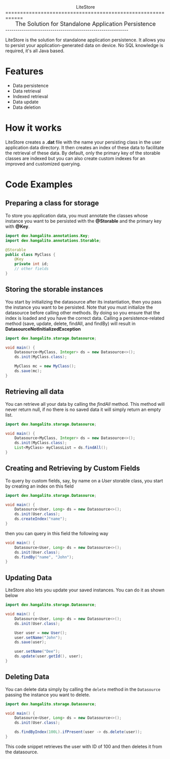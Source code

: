 <div style="text-align: center;">LiteStore</div>
============================================================
<div style="text-align: center; font-size: 18px">The Solution for Standalone Application Persistence</div>
------------------------------------------------------------

LiteStore is the solution for standalone application persistence. It allows you to persist your
application-generated data on device. No SQL knowledge is required, it's all Java based.

# Features

- Data persistence
- Data retrieval
- Indexed retrieval
- Data update
- Data deletion

# How it works

LiteStore creates a **.dat** file with the name your persisting class in the user application data
directory. It then creates an index of these data to facilitate the retrieval of these data.
By default, only the primary key of the storable classes are indexed but you can also create custom
indexes for an improved and customized querying.

# Code Examples

## Preparing a class for storage

To store you application data, you must annotate the classes whose instance you want to be persisted
with the **@Storable** and the primary key with **@Key**.

````java
import dev.hangalito.annotations.Key;
import dev.hangalito.annotations.Storable;

@Storable
public class MyClass {
    @Key
    private int id;
    // other fields
}
````

## Storing the storable instances

You start by initializing the datasource after its instantiation, then you pass the instance you
want to be persisted. Note that you must initialize the datasource before calling other methods.
By doing so you ensure that the index is loaded and you have the correct data. Calling a
persistence-related method (save, update, delete, findAll, and findBy) will result in
**DatasourceNotInitializedException**

````java
import dev.hangalito.storage.Datasource;

void main() {
    Datasource<MyClass, Integer> ds = new Datasource<>();
    ds.init(MyClass.class);

    MyClass mc = new MyClass();
    ds.save(mc);
}
````

## Retrieving all data

You can retrieve all your data by calling the *findAll* method. This method will never return null,
if no there is no saved data it will simply return an empty list.

````java
import dev.hangalito.storage.Datasource;

void main() {
    Datasource<MyClass, Integer> ds = new Datasource<>();
    ds.init(MyClass.class);
    List<MyClass> myClassList = ds.findAll();
}
````

## Creating and Retrieving by Custom Fields

To query by custom fields, say, by name on a *User* storable class, you start by creating an index
on this field

````java
import dev.hangalito.storage.Datasource;

void main() {
    Datasource<User, Long> ds = new Datasource<>();
    ds.init(User.class);
    ds.createIndex("name");
}
````

then you can query in this field the following way

````java
void main() {
    Datasource<User, Long> ds = new Datasource<>();
    ds.init(User.class);
    ds.findBy("name", "John");
}   
````

## Updating Data

LiteStore also lets you update your saved instances. You can do it as shown below

````java
import dev.hangalito.storage.Datasource;

void main() {
    Datasource<User, Long> ds = new Datasource<>();
    ds.init(User.class);

    User user = new User();
    user.setName("John");
    ds.save(user);

    user.setName("Dee");
    ds.update(user.getId(), user);
}
````

## Deleting Data

You can delete data simply by calling the `delete` method in the `Datasource` passing the instance
you want to delete.

````java
import dev.hangalito.storage.Datasource;

void main() {
    Datasource<User, Long> ds = new Datasource<>();
    ds.init(User.class);

    ds.findByIndex(100L).ifPresent(user -> ds.delete(user));
}
````

This code snippet retrieves the user with ID of 100 and then deletes it from the datasource.
